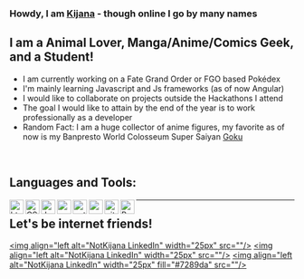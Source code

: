 ### Howdy, I am [Kijana] - though online I go by many names  ###

## I am a Animal Lover, Manga/Anime/Comics Geek, and a Student! ##
- I am currently working on a Fate Grand Order or FGO based Pokédex
- I'm mainly learning Javascript and Js frameworks (as of now Angular)
- I would like to collaborate on projects outside the Hackathons I attend
- The goal I would like to attain by the end of the year is to work professionally as a developer
- Random Fact: I am a huge collector of anime figures, my favorite as of now is my Banpresto World Colosseum Super Saiyan [Goku]

<br />

## Languages and Tools: ##
<img align="left" alt="html" width="25px" src="https://raw.githubusercontent.com/NotKijana/NotKijana/9b43bb5edf1b5778bf2cefc4200f68a6b55f2a8a/.github/images/html.svg?token=AQGQHDTMJW2YBRDUNAKRM43BHFZA4"/> 
<img align="left" alt="CSS3" width="25px" src="https://raw.githubusercontent.com/NotKijana/NotKijana/9b43bb5edf1b5778bf2cefc4200f68a6b55f2a8a/.github/images/css3.svg?token=AQGQHDUO2LCZ3PPV574WAI3BHFYVC"/> 
<img align="left" alt="Javascript" width="25px" src="https://raw.githubusercontent.com/NotKijana/NotKijana/9b43bb5edf1b5778bf2cefc4200f68a6b55f2a8a/.github/images/javascript.svg?token=AQGQHDRFGU2XWWYSV7XKB5LBHFZCC"/> 
<img align="left" alt="react" width="25px" src="https://raw.githubusercontent.com/NotKijana/NotKijana/9b43bb5edf1b5778bf2cefc4200f68a6b55f2a8a/.github/images/react.svg?token=AQGQHDTCFFV63DKRD3D7LPTBHFZFS"/> 
<img align="left" alt="python" width="25px" src="https://raw.githubusercontent.com/NotKijana/NotKijana/9b43bb5edf1b5778bf2cefc4200f68a6b55f2a8a/.github/images/python.svg?token=AQGQHDQHYUNTZR2HTUOUXBTBHFZES"/>
<img align="left" alt="npm" width="25px" src="https://raw.githubusercontent.com/NotKijana/NotKijana/9b43bb5edf1b5778bf2cefc4200f68a6b55f2a8a/.github/images/npm.svg?token=AQGQHDWOSWUNRVKXPMXI47LBHFZDI"/>
<img align="left" alt="git" width="25px" src="https://raw.githubusercontent.com/NotKijana/NotKijana/9b43bb5edf1b5778bf2cefc4200f68a6b55f2a8a/.github/images/git.svg?token=AQGQHDWRT5425HUSLSVQBKLBHFY7Q"/>
<img align="left" alt="Bootstrap" width="25px" src="https://raw.githubusercontent.com/NotKijana/NotKijana/9b43bb5edf1b5778bf2cefc4200f68a6b55f2a8a/.github/images/bootstrap.svg?token=AQGQHDTFCMSWOI4PM3CTIILBHFYQK"/> 

---

## Let's be internet friends! ##
[<img align="left alt="NotKijana LinkedIn" width="25px" src=""/>][linkedin]
[<img align="left alt="NotKijana LinkedIn" width="25px" src=""/>][codepen]
[<img align="left alt="NotKijana LinkedIn" width="25px" fill="#7289da" src=""/>][discord]


[Kijana]: kijana.io
[Goku]: https://www.amazon.com/Banpresto-Dragon-Figure-Colosseum-ver-Vol-1/dp/B076VLY621
[linkedin]: https://www.linkedin.com/in/kijana-richmond-525a95162/
[codepen]: https://codepen.io/NotKijana
[discord]: https://discordapp.com/users/813521466510540811/
